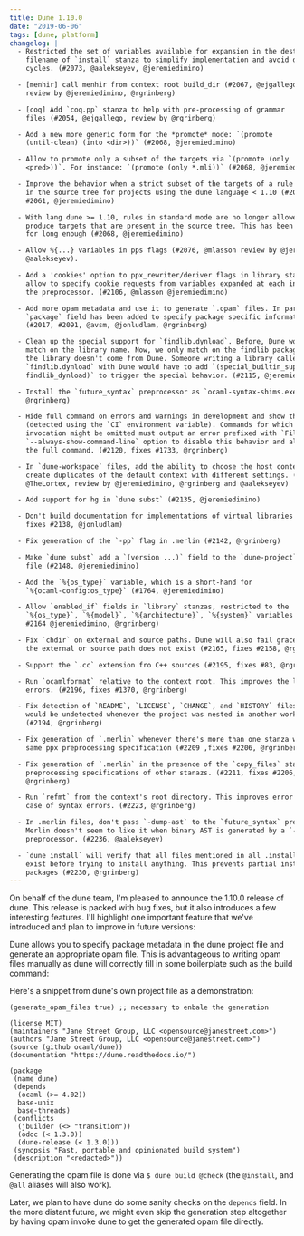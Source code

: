 ```yaml
---
title: Dune 1.10.0
date: "2019-06-06"
tags: [dune, platform]
changelog: |
  - Restricted the set of variables available for expansion in the destination
    filename of `install` stanza to simplify implementation and avoid dependency
    cycles. (#2073, @aalekseyev, @jeremiedimino)

  - [menhir] call menhir from context root build_dir (#2067, @ejgallego,
    review by @jeremiedimino, @rgrinberg)

  - [coq] Add `coq.pp` stanza to help with pre-processing of grammar
    files (#2054, @ejgallego, review by @rgrinberg)

  - Add a new more generic form for the *promote* mode: `(promote
    (until-clean) (into <dir>))` (#2068, @jeremiedimino)

  - Allow to promote only a subset of the targets via `(promote (only
    <pred>))`. For instance: `(promote (only *.mli))` (#2068, @jeremiedimino)

  - Improve the behavior when a strict subset of the targets of a rule is already
    in the source tree for projects using the dune language < 1.10 (#2068, fixes
    #2061, @jeremiedimino)

  - With lang dune >= 1.10, rules in standard mode are no longer allowed to
    produce targets that are present in the source tree. This has been a warning
    for long enough (#2068, @jeremiedimino)

  - Allow %{...} variables in pps flags (#2076, @mlasson review by @jeremiedimino and
    @aalekseyev).

  - Add a 'cookies' option to ppx_rewriter/deriver flags in library stanzas. This
    allow to specify cookie requests from variables expanded at each invocation of
    the preprocessor. (#2106, @mlasson @jeremiedimino)

  - Add more opam metadata and use it to generate `.opam` files. In particular, a
    `package` field has been added to specify package specific information.
    (#2017, #2091, @avsm, @jonludlam, @rgrinberg)

  - Clean up the special support for `findlib.dynload`. Before, Dune would simply
    match on the library name. Now, we only match on the findlib package name when
    the library doesn't come from Dune. Someone writing a library called
    `findlib.dynload` with Dune would have to add `(special_builtin_support
    findlib_dynload)` to trigger the special behavior. (#2115, @jeremiedimino)

  - Install the `future_syntax` preprocessor as `ocaml-syntax-shims.exe` (#2125,
    @rgrinberg)

  - Hide full command on errors and warnings in development and show them in CI.
    (detected using the `CI` environment variable). Commands for which the
    invocation might be omitted must output an error prefixed with `File `. Add an
    `--always-show-command-line` option to disable this behavior and always show
    the full command. (#2120, fixes #1733, @rgrinberg)

  - In `dune-workspace` files, add the ability to choose the host context and to
    create duplicates of the default context with different settings. (#2098,
    @TheLortex, review by @jeremiedimino, @rgrinberg and @aalekseyev)

  - Add support for hg in `dune subst` (#2135, @jeremiedimino)

  - Don't build documentation for implementations of virtual libraries (#2141,
    fixes #2138, @jonludlam)

  - Fix generation of the `-pp` flag in .merlin (#2142, @rgrinberg)

  - Make `dune subst` add a `(version ...)` field to the `dune-project`
    file (#2148, @jeremiedimino)

  - Add the `%{os_type}` variable, which is a short-hand for
    `%{ocaml-config:os_type}` (#1764, @jeremiedimino)

  - Allow `enabled_if` fields in `library` stanzas, restricted to the
    `%{os_type}`, `%{model}`, `%{architecture}`, `%{system}` variables (#1764,
    #2164 @jeremiedimino, @rgrinberg)

  - Fix `chdir` on external and source paths. Dune will also fail gracefully if
    the external or source path does not exist (#2165, fixes #2158, @rgrinberg)

  - Support the `.cc` extension fro C++ sources (#2195, fixes #83, @rgrinberg)

  - Run `ocamlformat` relative to the context root. This improves the locations of
    errors. (#2196, fixes #1370, @rgrinberg)

  - Fix detection of `README`, `LICENSE`, `CHANGE`, and `HISTORY` files. These
    would be undetected whenever the project was nested in another workspace.
    (#2194, @rgrinberg)

  - Fix generation of `.merlin` whenever there's more than one stanza with the
    same ppx preprocessing specification (#2209 ,fixes #2206, @rgrinberg)

  - Fix generation of `.merlin` in the presence of the `copy_files` stanza and
    preprocessing specifications of other stanazs. (#2211, fixes #2206,
    @rgrinberg)

  - Run `refmt` from the context's root directory. This improves error messages in
    case of syntax errors. (#2223, @rgrinberg)

  - In .merlin files, don't pass `-dump-ast` to the `future_syntax` preprocessor.
    Merlin doesn't seem to like it when binary AST is generated by a `-pp`
    preprocessor. (#2236, @aalekseyev)

  - `dune install` will verify that all files mentioned in all .install files
    exist before trying to install anything. This prevents partial installation of
    packages (#2230, @rgrinberg)
---
```


On behalf of the dune team, I'm pleased to announce the 1.10.0 release of dune. This release is packed with bug fixes, but it also introduces a few interesting features. I'll highlight one important feature that we've introduced and plan to improve in future versions:

Dune allows you to specify package metadata in the dune project file and generate an appropriate opam file. This is advantageous to writing opam files manually as dune will correctly fill in some boilerplate such as the build command:

Here's a snippet from dune's own project file as a demonstration:

```
(generate_opam_files true) ;; necessary to enbale the generation

(license MIT)
(maintainers "Jane Street Group, LLC <opensource@janestreet.com>")
(authors "Jane Street Group, LLC <opensource@janestreet.com>")
(source (github ocaml/dune))
(documentation "https://dune.readthedocs.io/")

(package
 (name dune)
 (depends
  (ocaml (>= 4.02))
  base-unix
  base-threads)
 (conflicts
  (jbuilder (<> "transition"))
  (odoc (< 1.3.0))
  (dune-release (< 1.3.0)))
 (synopsis "Fast, portable and opinionated build system")
 (description "<redacted>"))
```

Generating the opam file is done via `$ dune build @check` (the `@install`, and `@all` aliases will also work).

Later, we plan to have dune do some sanity checks on the `depends` field. In the more distant future, we might even skip the generation step altogether by having opam invoke dune to get the generated opam file directly.


